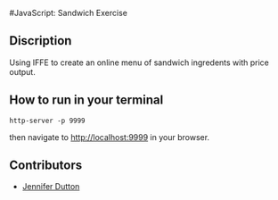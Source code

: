#JavaScript: Sandwich Exercise 

## Discription

Using IFFE to create an online menu of sandwich ingredents with price output.  

## How to run in your terminal
```
http-server -p 9999

```
then navigate to [http://localhost:9999](http://localhost:9999) in your browser.

## Contributors
- [Jennifer Dutton](https://github.com/jduttondesign)
